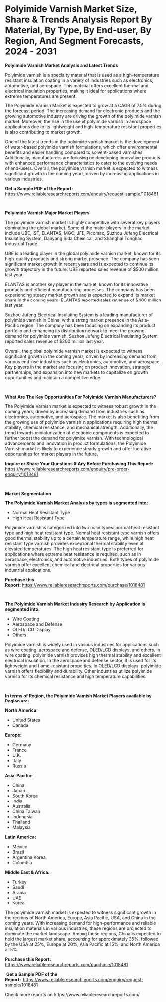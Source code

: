<p><h1>Polyimide Varnish Market Size, Share & Trends Analysis Report By Material, By Type, By End-user, By Region, And Segment Forecasts, 2024 - 2031</h1></p><p><strong>Polyimide Varnish Market Analysis and Latest Trends</strong></p>
<p><p>Polyimide varnish is a specialty material that is used as a high-temperature resistant insulation coating in a variety of industries such as electronics, automotive, and aerospace. This material offers excellent thermal and electrical insulation properties, making it ideal for applications where extreme temperatures are present.</p><p>The Polyimide Varnish Market is expected to grow at a CAGR of 7.5% during the forecast period. The increasing demand for electronic products and the growing automotive industry are driving the growth of the polyimide varnish market. Moreover, the rise in the use of polyimide varnish in aerospace applications due to its lightweight and high-temperature resistant properties is also contributing to market growth.</p><p>One of the latest trends in the polyimide varnish market is the development of water-based polyimide varnish formulations, which offer environmental benefits and easier handling compared to solvent-based varnishes. Additionally, manufacturers are focusing on developing innovative products with enhanced performance characteristics to cater to the evolving needs of end-users. Overall, the polyimide varnish market is expected to witness significant growth in the coming years, driven by increasing applications in various industries.</p></p>
<p><strong>Get a Sample PDF of the Report:&nbsp;</strong> <a href="https://www.reliableresearchreports.com/enquiry/request-sample/1018481">https://www.reliableresearchreports.com/enquiry/request-sample/1018481</a></p>
<p>&nbsp;</p>
<p><strong>Polyimide Varnish Major Market Players</strong></p>
<p><p>The polyimide varnish market is highly competitive with several key players dominating the global market. Some of the major players in the market include UBE, IST, ELANTAS, MGC, JFE, Picomax, Suzhou Jufeng Electrical Insulating System, Danyang Sida Chemical, and Shanghai Tonghao Industrial Trade.</p><p>UBE is a leading player in the global polyimide varnish market, known for its high-quality products and strong market presence. The company has seen significant market growth in recent years and is expected to continue its growth trajectory in the future. UBE reported sales revenue of $500 million last year.</p><p>ELANTAS is another key player in the market, known for its innovative products and efficient manufacturing processes. The company has been experiencing steady market growth and is expected to expand its market share in the coming years. ELANTAS reported sales revenue of $400 million last year.</p><p>Suzhou Jufeng Electrical Insulating System is a leading manufacturer of polyimide varnish in China, with a strong market presence in the Asia-Pacific region. The company has been focusing on expanding its product portfolio and enhancing its distribution network to meet the growing demand for polyimide varnish. Suzhou Jufeng Electrical Insulating System reported sales revenue of $300 million last year.</p><p>Overall, the global polyimide varnish market is expected to witness significant growth in the coming years, driven by increasing demand from various end-use industries such as electronics, automotive, and aerospace. Key players in the market are focusing on product innovation, strategic partnerships, and expansion into new markets to capitalize on growth opportunities and maintain a competitive edge.</p></p>
<p>&nbsp;</p>
<p><strong>What Are The Key Opportunities For Polyimide Varnish Manufacturers?</strong></p>
<p><p>The Polyimide Varnish market is expected to witness robust growth in the coming years, driven by increasing demand from industries such as electronics, automotive, and aerospace. The market is also benefiting from the growing use of polyimide varnish in applications requiring high thermal stability, chemical resistance, and mechanical strength. Additionally, the trend towards miniaturization of electronic components is expected to further boost the demand for polyimide varnish. With technological advancements and innovation in product formulations, the Polyimide Varnish market is likely to experience steady growth and offer lucrative opportunities for market players in the future.</p></p>
<p><strong>Inquire or Share Your Questions If Any Before Purchasing This Report:</strong> <a href="https://www.reliableresearchreports.com/enquiry/pre-order-enquiry/1018481">https://www.reliableresearchreports.com/enquiry/pre-order-enquiry/1018481</a></p>
<p>&nbsp;</p>
<p><strong>Market Segmentation</strong></p>
<p><strong>The Polyimide Varnish Market Analysis by types is segmented into:</strong></p>
<p><ul><li>Normal Heat Resistant Type</li><li>High Heat Resistant Type</li></ul></p>
<p><p>Polyimide varnish is categorized into two main types: normal heat resistant type and high heat resistant type. Normal heat resistant type varnish offers good thermal stability up to a certain temperature range, while high heat resistant type varnish provides exceptional thermal stability even at elevated temperatures. The high heat resistant type is preferred for applications where extreme heat resistance is required, such as in aerospace, electronics, and automotive industries. Both types of polyimide varnish offer excellent chemical and electrical properties for various industrial applications.</p></p>
<p><strong>Purchase this Report:&nbsp;</strong><a href="https://www.reliableresearchreports.com/purchase/1018481">https://www.reliableresearchreports.com/purchase/1018481</a></p>
<p>&nbsp;</p>
<p><strong>The Polyimide Varnish Market Industry Research by Application is segmented into:</strong></p>
<p><ul><li>Wire Coating</li><li>Aerospace and Defense</li><li>OLED/LCD Display</li><li>Others</li></ul></p>
<p><p>Polyimide varnish is widely used in various industries for applications such as wire coating, aerospace and defense, OLED/LCD displays, and others. In wire coating, polyimide varnish provides high thermal stability and excellent electrical insulation. In the aerospace and defense sector, it is used for its lightweight and flame-resistant properties. In OLED/LCD displays, polyimide varnish offers flexibility and durability. Other industries utilize polyimide varnish for its chemical resistance and high temperature capabilities.</p></p>
<p>&nbsp;</p>
<p><strong>In terms of Region, the Polyimide Varnish Market Players available by Region are:</strong></p>
<p>
    <p> <strong> North America: </strong>
        <ul>
            <li>United States</li>
            <li>Canada</li>
        </ul>
        </p> 
    <p> <strong> Europe: </strong>
        <ul>
            <li>Germany</li>
            <li>France</li>
            <li>U.K.</li>
            <li>Italy</li>
            <li>Russia</li>
        </ul>
        </p> 
    <p> <strong> Asia-Pacific: </strong>
        <ul>
            <li>China</li>
            <li>Japan</li>
            <li>South Korea</li>
            <li>India</li>
            <li>Australia</li>
            <li>China Taiwan</li>
            <li>Indonesia</li>
            <li>Thailand</li>
            <li>Malaysia</li>
        </ul>
        </p> 
    <p> <strong> Latin America: </strong>
        <ul>
            <li>Mexico</li>
            <li>Brazil</li>
            <li>Argentina Korea</li>
            <li>Colombia</li>
        </ul>
        </p> 
    <p> <strong> Middle East & Africa: </strong>
        <ul>
            <li>Turkey</li>
            <li>Saudi</li>
            <li>Arabia</li>
            <li>UAE</li>
            <li>Korea</li>
        </ul>
    </p>
    </p>
<p><p>The polyimide varnish market is expected to witness significant growth in the regions of North America, Europe, Asia Pacific, USA, and China in the coming years. With increasing demand for high-performance and reliable insulation materials in various industries, these regions are projected to dominate the market landscape. Among these regions, China is expected to hold the largest market share, accounting for approximately 35%, followed by the USA at 25%, Europe at 20%, Asia Pacific at 15%, and North America at 5%.</p></p>
<p><strong>Purchase this Report: </strong><a href="https://www.reliableresearchreports.com/purchase/1018481">https://www.reliableresearchreports.com/purchase/1018481</a></p>
<p>&nbsp;<strong>Get a Sample PDF of the Report:&nbsp;&nbsp;</strong><a href="https://www.reliableresearchreports.com/enquiry/request-sample/1018481">https://www.reliableresearchreports.com/enquiry/request-sample/1018481</a></p>
<p><strong></strong></p>
<p>Check more reports on https://www.reliableresearchreports.com/</p>